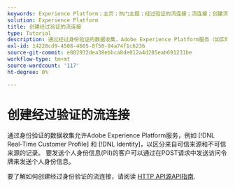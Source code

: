 ```yaml
---
keywords: Experience Platform；主页；热门主题；经过验证的流连接；流连接；创建流连接；创建经过验证的流连接；流摄取；
solution: Experience Platform
title: 创建经过验证的流连接
type: Tutorial
description: 通过经过身份验证的数据收集，Adobe Experience Platform服务（如实时客户资料和身份）可以区分来自可信来源和不可信来源的记录。
exl-id: 14228cd9-4508-4605-8f50-04a74f1c6236
source-git-commit: e802932dea38ebbca8de012a4d285eab691231be
workflow-type: tm+mt
source-wordcount: '117'
ht-degree: 0%

---
```


# 创建经过验证的流连接

通过身份验证的数据收集允许Adobe Experience Platform服务，例如 [!DNL Real-Time Customer Profile] 和 [!DNL Identity]，以区分来自可信来源和不可信来源的记录。 要发送个人身份信息(PII)的客户可以通过在POST请求中发送访问令牌来发送个人身份信息。

要了解如何创建经过身份验证的流连接，请阅读 [HTTP API源API指南](../../sources/tutorials/api/create/streaming/http.md).
